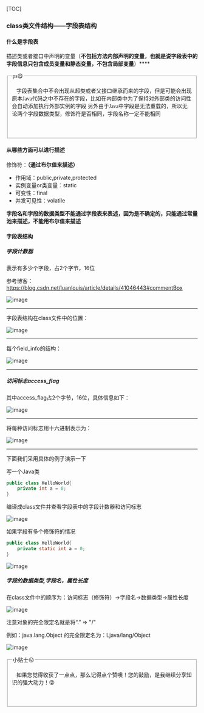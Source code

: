 [TOC]

### class类文件结构——字段表结构

#### 什么是字段表

描述类或者接口中声明的变量（**不包括方法内部声明的变量，也就是说字段表中的字段信息只包含成员变量和静态变量，不包含局部变量**）****

 <fieldset><legend><span style="font-size:14px;"><span style="font-family:'Microsoft YaHei';">ps</span></span>😋</legend>

<p><span style="font-family:'Microsoft YaHei';font-size:12px;">&nbsp;&nbsp;&nbsp;&nbsp;<span style="font-size:14px;"></span></span><span style="font-family:'KaiTi_GB2312';font-size:14px;">字段表集合中不会出现从超类或者父接口继承而来的字段，但是可能会出现原本Java代码之中不存在的字段，比如在内部类中为了保持对外部类的访问性会自动添加执行外部实例的字段</span>
<span style="font-size:14px;"></span></span><span style="font-family:'KaiTi_GB2312';font-size:14px;">另外由于Java中字段是无法重载的，所以无论两个字段数据类型，修饰符是否相同，字段名称一定不能相同</span></p>
<p><br></p>

</fieldset>

#### 从哪些方面可以进行描述

修饰符：**（通过布尔值来描述）**

+ 作用域：public,private,protected
+ 实例变量or类变量：static
+ 可变性：final
+ 并发可见性：volatile

**字段名和字段的数据类型不能通过字段表来表述，因为是不确定的，只能通过常量池来描述，不能用布尔值来描述**

#### 字段表结构

##### 字段计数器

表示有多少个字段，占2个字节，16位

参考博客：<https://blog.csdn.net/luanlouis/article/details/41046443#commentBox>

![image](https://ws1.sinaimg.cn/large/005LymWFly1fzpy4xqgljj30em08uwev.jpg)

---

字段表结构在class文件中的位置：

![image](https://wx4.sinaimg.cn/large/005LymWFly1fzq0d2rpw7j30mq0fct9x.jpg)

---



每个field_info的结构：

![image](https://ws2.sinaimg.cn/large/005LymWFly1fzpy9xu64aj30ks0fz750.jpg)

---

##### 访问标志access_flag

其中access_flag占2个字节，16位，具体信息如下：

![image](https://ws4.sinaimg.cn/large/005LymWFly1fzq045n4uij30kw0gawfa.jpg)

---



将每种访问标志用十六进制表示为：

![image](https://ws3.sinaimg.cn/large/005LymWFly1fzq0535ghfj30hg0a6t94.jpg)

---

下面我们采用具体的例子演示一下

写一个Java类

```java
public class HelloWorld{
    private int a = 0;
}
```

编译成class文件并查看字段表中的字段计数器和访问标志

![image](https://wx1.sinaimg.cn/large/005LymWFly1fzq0tn689cj30uw0fuq40.jpg)

如果字段有多个修饰符的情况

```java
public class HelloWorld{
    private static int a = 0;
}
```



![image](https://wx1.sinaimg.cn/large/005LymWFly1fzq145t9swj30v90gtgmv.jpg)

##### 字段的数据类型,字段名，属性长度

在class文件中的顺序为：访问标志（修饰符）->字段名->数据类型->属性长度

![image](https://ws3.sinaimg.cn/large/005LymWFly1fzq17vf1pgj30jh0h3754.jpg)

注意对象的完全限定名就是将“.” => "/" 

例如：java.lang.Object 的完全限定名为：Ljava/lang/Object

![image](https://ws2.sinaimg.cn/large/005LymWFly1fzq21px6zbj310y0hjac0.jpg)



 <fieldset><legend><span style="font-size:14px;"><span style="font-family:'Microsoft YaHei';">小贴士</span></span>😛</legend>

<p><span style="font-family:'Microsoft YaHei';font-size:12px;">&nbsp;&nbsp;&nbsp;&nbsp;<span style="font-size:14px;"></span></span><span style="font-family:'KaiTi_GB2312';font-size:14px;">如果您觉得收获了一点点，那么记得点个赞噢！您的鼓励，是我继续分享知识的强大动力！😛</span></p>
<p><br></p>

</fieldset>









